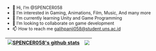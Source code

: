 - 👋 Hi, I’m @SPENCER058
- 👀 I’m interested in Gaming, Animations, Film, Music, And many more
- 🌱 I’m currently learning Unity and Game Programming
- 💞️ I’m looking to collaborate on game development
- 📫 How to reach me galihpanji058@student.uns.ac.id

<html>
    <style>
    | `outrun` ![outrun][outrun] |
    </style>
</html>

| <a href="https://github.com/SPENCER058/SPENCER058/blob/main/README.md"><img align="center" src="https://github-readme-stats.vercel.app/api?username=SPENCER058&show_icons=true&include_all_commits=true&theme=outrun" alt="SPENCER058's github stats" /></a> | <a href="https://github.com/SPENCER058/github-readme-stats"><img align="center" src="https://github-readme-stats.vercel.app/api/top-langs/?username=SPENCER058&layout=compact&theme=outrun" /></a> |
| ------------- | ------------- |




<!---
SPENCER058/SPENCER058 is a ✨ special ✨ repository because its `README.md` (this file) appears on your GitHub profile.
You can click the Preview link to take a look at your changes.
--->
